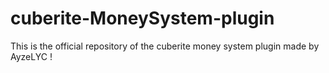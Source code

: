 # cuberite-MoneySystem-plugin
This is the official repository of the cuberite money system plugin made by AyzeLYC !
